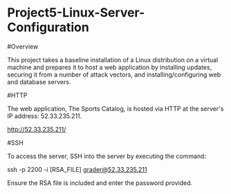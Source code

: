 # Project5-Linux-Server-Configuration

#Overview

This project takes a baseline installation of a Linux distribution on a virtual machine and prepares it to host a web application by installing updates, securing it from a number of attack vectors, and installing/configuring web and database servers.

#HTTP

The web application, The Sports Catalog, is hosted via HTTP at the server's IP address: 52.33.235.211.

http://52.33.235.211/


#SSH

To access the server, SSH into the server by executing the command:

ssh -p 2200 -i [RSA_FILE] grader@52.33.235.211

Ensure the RSA file is included and enter the password provided.
